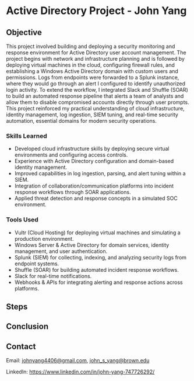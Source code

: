 # Active Directory Project - John Yang

## Objective

This project involved building and deploying a security monitoring and response environment for Active Directory user account management. The project begins with network and infrastructure planning and is followed by deploying virtual machines in the cloud, configuring firewall rules, and establishing a Windows Active Directory domain with custom users and permissions. Logs from endpoints were forwarded to a Splunk instance, where they would go through an alert I configured to identify unauthorized login activity. To extend the workflow, I integrated Slack and Shuffle (SOAR) to build an automated response pipeline that alerts a team of analysts and allow them to disable compromised accounts directly through user prompts. This project reinforced my practical understanding of cloud infrastructure, identity management, log ingestion, SIEM tuning, and real-time security automation, essential domains for modern security operations.

### Skills Learned

- Developed cloud infrastructure skills by deploying secure virtual environments and configuring access controls.
- Experience with Active Directory configuration and domain-based identity management.
- Improved capabilities in log ingestion, parsing, and alert tuning within a SIEM.
- Integration of collaboration/communication platforms into incident response workflows through SOAR applications.
- Applied threat detection and response concepts in a simulated SOC environment.

### Tools Used

- Vultr (Cloud Hosting) for deploying virtual machines and simulating a production environment.
- Windows Server & Active Directory for domain services, identity management, and user authentication.
- Splunk (SIEM) for collecting, indexing, and analyzing security logs from endpoint systems.
- Shuffle (SOAR) for building automated incident response workflows.
- Slack for real-time notifications.
- Webhooks & APIs for integrating alerting and response actions across platforms.

## Steps



## Conclusion



## Contact

Email: <johnyang4406@gmail.com>, <john_s_yang@brown.edu>

LinkedIn: <https://www.linkedin.com/in/john-yang-747726292/>
